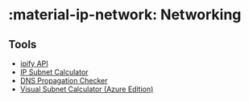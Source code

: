 # :material-ip-network: Networking

## Tools

- [ipify API](https://api.ipify.org/)
- [IP Subnet Calculator](https://www.calculator.net/ip-subnet-calculator.html)
- [DNS Propagation Checker](https://www.whatsmydns.net/)
- [Visual Subnet Calculator (Azure Edition)](https://blog.pichuang.com.tw/azure-subnets.html)
